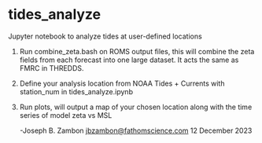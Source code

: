# tides_analyze
Jupyter notebook to analyze tides at user-defined locations

1) Run combine_zeta.bash on ROMS output files, this will combine the zeta fields from each forecast into one large dataset. It acts the same as FMRC in THREDDS.
2) Define your analysis location from NOAA Tides + Currents with station_num in tides_analyze.ipynb
3) Run plots, will output a map of your chosen location along with the time series of model zeta vs MSL

   -Joseph B. Zambon
   jbzambon@fathomscience.com
   12 December 2023
